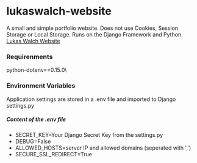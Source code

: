 # lukaswalch-website
A small and simple portfolio website. Does not use Cookies, Session Storage or
Local Storage. Runs on the Django Framework and Python.<br />
[Lukas Walch Website](https://lukaswalch.at)

### Requirenments
python-dotenv==0.15.0\

### Environment Variables
Application settings are stored in a .env file and imported to Django
settings.py

##### Content of the .env file
  * SECRET_KEY=Your Django Secret Key from the settings.py
  * DEBUG=False
  * ALLOWED_HOSTS=server IP and allowed domains (seperated with ',')
  * SECURE_SSL_REDIRECT=True
